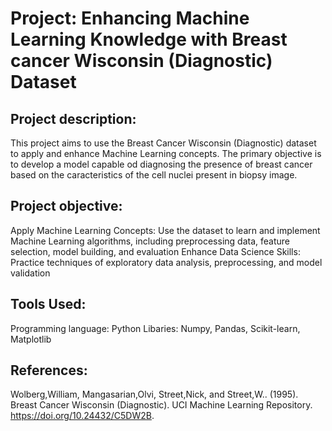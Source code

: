 # Project: Enhancing Machine Learning Knowledge with Breast cancer Wisconsin (Diagnostic) Dataset 

## Project description:
This project aims to use the Breast Cancer Wisconsin (Diagnostic) dataset to apply and enhance Machine Learning concepts. The primary objective is to develop a model capable od diagnosing the presence of breast cancer based on the caracteristics of the cell nuclei present in biopsy image.

## Project objective:
Apply Machine Learning Concepts: Use the dataset to learn and implement Machine Learning algorithms, including preprocessing data, feature selection, model building, and evaluation
Enhance Data Science Skills: Practice techniques of exploratory data analysis, preprocessing, and model validation

## Tools Used: 
Programming language: Python
Libaries: Numpy, Pandas, Scikit-learn, Matplotlib

## References:
Wolberg,William, Mangasarian,Olvi, Street,Nick, and Street,W.. (1995). Breast Cancer Wisconsin (Diagnostic). UCI Machine Learning Repository. https://doi.org/10.24432/C5DW2B.
